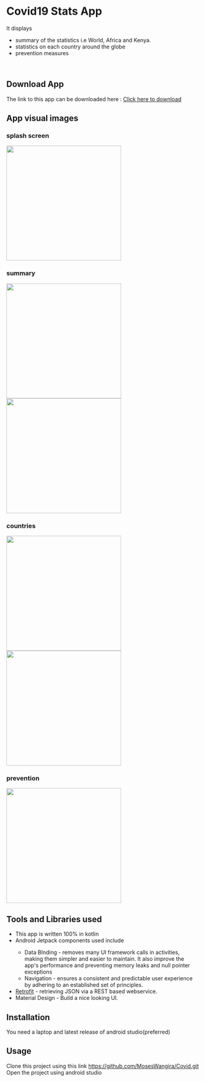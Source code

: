 
# Covid19 Stats App

It displays<br>
<ul>
  <li>summary of the statistics i.e World, Africa and Kenya.</li>
  <li>statistics on each country around the globe</li>
  <li>prevention measures</li>
</ul>
<br>

## Download App
The link to this app can be downloaded here : <a href ="https://drive.google.com/file/d/1DEE2FvTC9EQTGB-Rikq1TWEh1LokQ-xw/view?usp=sharing">Click here to download</a>

## App visual images
### splash screen
<img src = "images/splash.png" width = "300"/>

### summary
<img src = "images/summary.png" width = "300"/> <img src = "images/nonet.png" width = "300"/>

### countries
<img src = "images/regions.png" width = "300"/> <img src = "images/filtered%20search.png" width = "300"/>

### prevention
<img src = "images/prevention.png" width = "300"/>
<br>

## Tools and Libraries used
<ul>
  <li>This app is written 100% in kotlin</li>
  <li>Android Jetpack components used include</li>
    <ul>
      <li>Data BInding - removes many UI framework calls in activities, making them simpler and easier to maintain.
                        It also improve the app's performance and preventing memory leaks and null pointer exceptions
      </li>
      <li>
        Navigation - ensures a consistent and predictable user experience by adhering to an established set of principles.
      </li>
    </ul>
  <li><a href ="https://square.github.io/retrofit/">Retrofit</a> -  retrieving JSON via a REST based webservice.</li>
  <li>Material Design -  Build a nice looking UI.</li>
</ul>
 
  
## Installation
You need a laptop and latest release of android studio(preferred)

## Usage
Clone this project using this link <a href = "https://github.com/MosesWangira/Covid.git">https://github.com/MosesWangira/Covid.git</a><br>
Open the project using android studio


